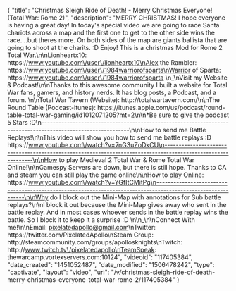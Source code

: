 {
    "title": "Christmas Sleigh Ride of Death! - Merry Christmas Everyone! (Total War: Rome 2)",
    "description": "MERRY CHRISTMAS!  I hope everyone is having a great day!  In today's special video we are going to race Santa chariots across a map and the first one to get to the other side wins the race....but theres more.  On both sides of the map are giants ballista that are going to shoot at the charits.  :D Enjoy!  This is a christmas Mod for Rome 2 Total War.\n\nLionheartx10: https:\/\/www.youtube.com\/user\/lionheartx10\nAlex the Rambler: https:\/\/www.youtube.com\/user\/1984warriorofsparta\nWarrior of Sparta: https:\/\/www.youtube.com\/user\/1984warriorofsparta \n_\nVisit my Website & Podcast!\n\nThanks to this awesome community I built a website for Total War fans, gamers, and history nerds.  It has blog posts, a Podcast, and a forum.  \n\nTotal War Tavern (Website): http:\/\/totalwartavern.com\/\n\nThe Round Table (Podcast-itunes): https:\/\/itunes.apple.com\/us\/podcast\/round-table-total-war-gaming\/id1012071205?mt=2\n\n*Be sure to give the podcast 5 Stars :D\n-------------------------------------------------------------------------------------------------------------\n\nHow to send me Battle Replays!\n\nThis video will show you how to send me battle replays :D https:\/\/www.youtube.com\/watch?v=7nG3uZoDkCU\n-------------------------------------------------------------------------------------------------------------\n\nHow to play Medieval 2 Total War & Rome Total War Online!\n\nGamespy Servers are down, but there is still hope.  Thanks to CA and steam you can still play the game online\n\nHow to play Online: https:\/\/www.youtube.com\/watch?v=YGfItCMitPg\n-------------------------------------------------------------------------------------------------------------\n\nWhy do I block out the Mini-Map with annotations for Sub battle replays?\n\nI block it out because the Mini-Map gives away who sent in the battle replay.  And in most cases whoever sends in the battle replay wins the battle.  So I block it to keep it a surprise :D  \n\n_\n\nConnect With me!\n\nEmail: pixelatedapollo@gmail.com\nTwitter: https:\/\/twitter.com\/PixelatedApollo\nSteam Group:  http:\/\/steamcommunity.com\/groups\/apollosknights\nTwitch: http:\/\/www.twitch.tv\/pixelatedapollo\nTeamSpeak: thewarcamp.vortexservers.com:10124",
    "videoid": "117405384",
    "date_created": "1451052487",
    "date_modified": "1506478242",
    "type": "captivate",
    "layout": "video",
    "url": "\/v\/christmas-sleigh-ride-of-death-merry-christmas-everyone-total-war-rome-2\/117405384"
}